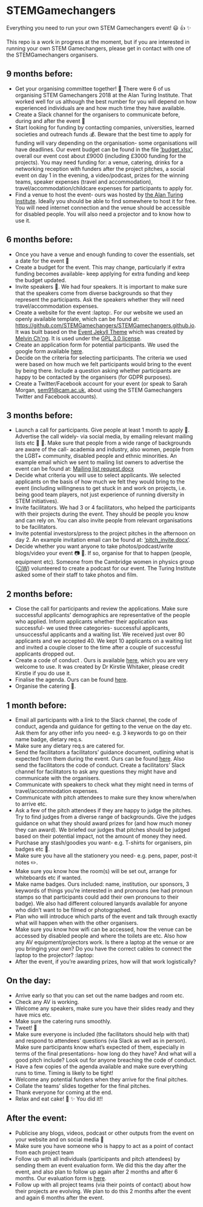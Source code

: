 # STEMGamechangers
Everything you need to run your own STEM Gamechangers event! :smiley: :thumbsup: :sparkles:

This repo is a work in progress at the moment, but if you are interested in running your own STEM Gamechangers, please get in contact with one of the STEMGamechangers organisers.

## 9 months before:
+ Get your organising committee together! :wave: There were 6 of us organising STEM Gamechangers 2018 at the Alan Turing Institute. That worked well for us although the best number for you will depend on how experienced individuals are and how much time they have available.
+ Create a Slack channel for the organisers to communicate before, during and after the event :speech_balloon:
+ Start looking for funding by contacting companies, universities, learned societies and outreach funds :moneybag:. Beware that the best time to apply for funding will vary depending on the organisation- some organisations will have deadlines. Our event budget can be found in the file [‘budget.xlsx’](https://github.com/SarahMorgan/STEMGamechangers/blob/master/budget.xlsx), overall our event cost about £9000 (including £3000 funding for the projects). You may need funding for: a venue, catering, drinks for a networking reception with funders after the project pitches, a social event on day 1 in the evening, a video/podcast, prizes for the winning teams, speaker expenses (travel and accommodation), travel/accommodation/childcare expenses for participants to apply for.
+ Find a venue to host the event- ours was hosted by [the Alan Turing Institute](turing.ac.uk/). Ideally you should be able to find somewhere to host it for free. You will need internet connection and the venue should be accessible for disabled people. You will also need a projector and to know how to use it.

## 6 months before:
+ Once you have a venue and enough funding to cover the essentials, set a date for the event :calendar:
+ Create a budget for the event. This may change, particularly if extra funding becomes available- keep applying for extra funding and keep the budget updated.
+ Invite speakers :speech_balloon:. We had four speakers. It is important to make sure that the speakers come from diverse backgrounds so that they represent the participants. Ask the speakers whether they will need travel/accommodation expenses.
+ Create a website for the event :laptop:. For our website we used an openly available template, which can be found at: https://github.com/STEMGamechangers/STEMGamechangers.github.io. It was built based on the [Event Jekyll Theme](https://github.com/melvinchng/event-jekyll-theme) which was created by [Melvin Ch'ng](https://github.com/melvinchng). It is used under the [GPL 3.0 license](https://github.com/STEMGamechangers/STEMGamechangers.github.io/blob/master/LICENSE).
+ Create an application form for potential participants. We used the google form available [here](https://docs.google.com/forms/d/1nLYm6Fysw_TDhtTr8VA6Q6qvkXx9WfxOf60LYVTcpio/edit?usp=drive_web).
+ Decide on the criteria for selecting participants. The criteria we used were based on how much we felt participants would bring to the event by being there. Include a question asking whether participants are happy to be contacted by the organisers (for GDPR purposes).
+ Create a Twitter/Facebook account for your event (or speak to Sarah Morgan, sem91@cam.ac.uk, about using the STEM Gamechangers Twitter and Facebook accounts).

## 3 months before:
+ Launch a call for participants. Give people at least 1 month to apply :calendar:. Advertise the call widely- via social media, by emailing relevant mailing lists etc :pushpin: :mega:. Make sure that people from a wide range of backgrounds are aware of the call- academia and industry, also women, people from the LGBT+ community, disabled people and ethnic minorities. An example email which we sent to mailing list owners to advertise the event can be found at: [Mailing list request.docx](https://github.com/SarahMorgan/STEMGamechangers/blob/master/Mailing%20list%20request.docx)
+ Decide what criteria you will use to select applicants. We selected applicants on the basis of how much we felt they would bring to the event (including willingness to get stuck in and work on projects, i.e. being good team players, not just experience of running diversity in STEM initiatives).
+ Invite facilitators. We had 3 or 4 facilitators, who helped the participants with their projects during the event. They should be people you know and can rely on. You can also invite people from relevant organisations to be facilitators.
+ Invite potential investors/press to the project pitches in the afternoon on day 2. An example invitation email can be found at: [‘pitch_invite.docx’](https://github.com/SarahMorgan/STEMGamechangers/blob/master/Pitch_invite.docx).
+ Decide whether you want anyone to take photos/podcast/write blogs/video your event :camera: :movie_camera:. If so, organise for that to happen (people, equipment etc). Someone from the Cambridge women in physics group ([CiW](http://cavinspiringwomen.squarespace.com/)) volunteered to create a podcast for our event. The Turing Institute asked some of their staff to take photos and film.

## 2 months before:
+ Close the call for participants and review the applications. Make sure successful applicants’ demographics are representative of the people who applied. Inform applicants whether their application was successful- we used three categories- successful applicants, unsuccessful applicants and a waiting list. We received just over 80 applicants and we accepted 40. We kept 10 applicants on a waiting list and invited a couple closer to the time after a couple of successful applicants dropped out.
+ Create a code of conduct . Ours is available [here](https://docs.google.com/document/d/1SjeR-nkM9NrjfYBhCG0C-jX69lHGU3l8xO3Eqhsbq9M/edit#heading=h.eawfypsf8ylf), which you are very welcome to use. It was created by Dr Kirstie Whitaker, please credit Kirstie if you do use it.
+ Finalise the agenda. Ours can be found [here](https://stemgamechangers.github.io/agenda).
+ Organise the catering :pizza:.

## 1 month before:
+ Email all participants with a link to the Slack channel, the code of conduct, agenda and guidance for getting to the venue on the day etc. Ask them for any other info you need- e.g. 3 keywords to go on their name badge, dietary req.s.
+ Make sure any dietary req.s are catered for.
+ Send the facilitators a facilitators’ guidance document, outlining what is expected from them during the event. Ours can be found [here](https://docs.google.com/document/d/1vmureDrGFhFV9d4h1e8sNhHoqbsxPBwuNtxrVNkj0r0/edit?usp=sharing). Also send the facilitators the code of conduct. Create a facilitators’ Slack channel for facilitators to ask any questions they might have and communicate with the organisers.
+ Communicate with speakers to check what they might need in terms of travel/accommodation expenses.
+ Communicate with pitch attendees to make sure they know where/when to arrive etc.
+ Ask a few of the pitch attendees if they are happy to judge the pitches. Try to find judges from a diverse range of backgrounds. Give the judges guidance on what they should award prizes for (and how much money they can award). We briefed our judges that pitches should be judged based on their potential impact, not the amount of money they need.
+ Purchase any stash/goodies you want- e.g. T-shirts for organisers, pin badges etc :tshirt:.
+ Make sure you have all the stationery you need- e.g. pens, paper, post-it notes :pencil2:.
+ Make sure you know how the room(s) will be set out, arrange for whiteboards etc if wanted.
+ Make name badges. Ours included: name, institution, our sponsors, 3 keywords of things you’re interested in and pronouns (we had pronoun stamps so that participants could add their own pronouns to their badge). We also had different coloured lanyards available for anyone who didn’t want to be filmed or photographed.
+ Plan who will introduce which parts of the event and talk through exactly what will happen when with the other organisers.
+ Make sure you know how wifi can be accessed, how the venue can be accessed by disabled people and where the toilets are etc. Also how any AV equipment/projectors work. Is there a laptop at the venue or are you bringing your own? Do you have the correct cables to connect the laptop to the projector? :laptop:
+ After the event, if you’re awarding prizes, how will that work logistically?

## On the day:
+ Arrive early so that you can set out the name badges and room etc.
+ Check any AV is working.
+ Welcome any speakers, make sure you have their slides ready and they have mics etc.
+ Make sure the catering runs smoothly.
+ Tweet! :baby_chick:
+ Make sure everyone is included (the facilitators should help with that) and respond to attendees’ questions (via Slack as well as in person). Make sure participants know what’s expected of them, especially in terms of the final presentations- how long do they have? And what will a good pitch include? Look out for anyone breaching the code of conduct.
+ Have a few copies of the agenda available and make sure everything runs to time. Timing is likely to be tight!
+ Welcome any potential funders when they arrive for the final pitches.
+ Collate the teams’ slides together for the final pitches.
+ Thank everyone for coming at the end.
+ Relax and eat cake! :cake: :sparkles: You did it!!

## After the event:
+ Publicise any blogs, videos, podcast or other outputs from the event on your website and on social media :mega:
+ Make sure you have someone who is happy to act as a point of contact from each project team
+ Follow up with all individuals (participants and pitch attendees) by sending them an event evaluation form. We did this the day after the event, and also plan to follow up again after 2 months and after 6 months. Our evaluation form is [here](https://docs.google.com/forms/d/1IE1Jk8W6eWKXQzde4KVxnMAoK3ElI4X_hJ2Unu6zbkU/edit?usp=drive_web).
+ Follow up with all project teams (via their points of contact) about how their projects are evolving. We plan to do this 2 months after the event and again 6 months after the event.
